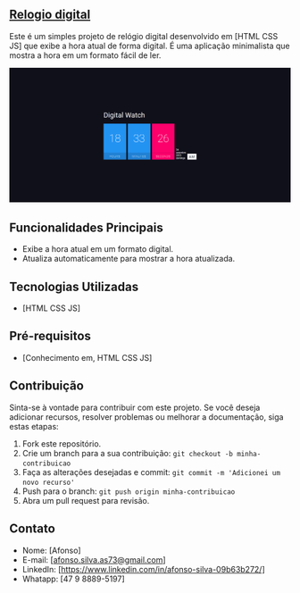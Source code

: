 ## [Relogio digital](https://afonso-front-end.github.io/projeto_bancario/)

Este é um simples projeto de relógio digital desenvolvido em [HTML CSS JS] que exibe a hora atual de forma digital. É uma aplicação minimalista que mostra a hora em um formato fácil de ler.

![Captura de Tela do Relógio Digital](screenshot/imagem1.png)

## Funcionalidades Principais

- Exibe a hora atual em um formato digital.
- Atualiza automaticamente para mostrar a hora atualizada.

## Tecnologias Utilizadas

- [HTML CSS JS]

## Pré-requisitos

- [Conhecimento em, HTML CSS JS]

## Contribuição

Sinta-se à vontade para contribuir com este projeto. Se você deseja adicionar recursos, resolver problemas ou melhorar a documentação, siga estas etapas:

1. Fork este repositório.
2. Crie um branch para a sua contribuição: `git checkout -b minha-contribuicao`
3. Faça as alterações desejadas e commit: `git commit -m 'Adicionei um novo recurso'`
4. Push para o branch: `git push origin minha-contribuicao`
5. Abra um pull request para revisão.


## Contato

- Nome: [Afonso]
- E-mail: [afonso.silva.as73@gmail.com]
- LinkedIn: [https://www.linkedin.com/in/afonso-silva-09b63b272/]
- Whatapp: [47 9 8889-5197]


 
